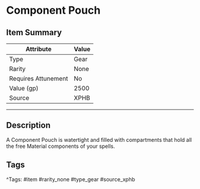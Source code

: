 # Component Pouch

## Item Summary

| Attribute            | Value                        |
|----------------------|------------------------------|
| Type                 | Gear |
| Rarity               | None             |
| Requires Attunement  | No                |
| Value (gp)           | 2500    |
| Source               | XPHB |

---

## Description

A Component Pouch is watertight and filled with compartments that hold all the free Material components of your spells.

## Tags

^Tags: #item #rarity_none #type_gear #source_xphb
